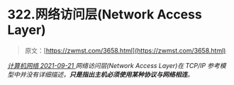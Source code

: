<!--yml
category: 未分类
date: 0001-01-01 00:00:00
-->

# 322.网络访问层(Network Access Layer)

> 原文：[https://zwmst.com/3658.html](https://zwmst.com/3658.html)

   [ *计算机网络* ](https://zwmst.com/%e8%ae%a1%e7%ae%97%e6%9c%ba%e7%bd%91%e7%bb%9c)*[ <time datetime="2021-09-22T00:32:51+08:00"> 2021-09-21 </time> ](https://zwmst.com/3658.html)  网络访问层(Network Access Layer)在 TCP/IP 参考模型中并没有详细描述，**只是指出主机必须使用某种协议与网络相连**。*